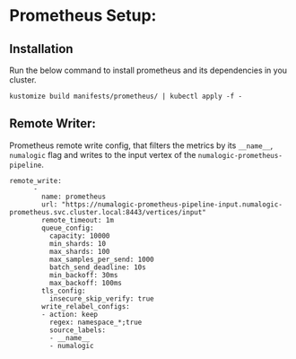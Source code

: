 # Prometheus Setup:


## Installation

Run the below command to install prometheus and its dependencies in you cluster.

```shell
kustomize build manifests/prometheus/ | kubectl apply -f - 
```

## Remote Writer:

Prometheus remote write config, that filters the metrics by its `__name__`, `numalogic` flag and writes to the input vertex of the `numalogic-prometheus-pipeline`.

```shell
remote_write:
      -
        name: prometheus
        url: "https://numalogic-prometheus-pipeline-input.numalogic-prometheus.svc.cluster.local:8443/vertices/input"
        remote_timeout: 1m
        queue_config:
          capacity: 10000
          min_shards: 10
          max_shards: 100
          max_samples_per_send: 1000
          batch_send_deadline: 10s
          min_backoff: 30ms
          max_backoff: 100ms
        tls_config:
          insecure_skip_verify: true
        write_relabel_configs:
        - action: keep
          regex: namespace_*;true
          source_labels:
          - __name__
          - numalogic
```